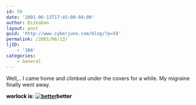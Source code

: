 ```yaml
---
id: 59
date: '2001-06-13T17:45:00-04:00'
author: DizkoDan
layout: post
guid: 'http://www.cyberjunx.com/blog/?p=59'
permalink: /2001/06/13/
ljID:
    - '308'
categories:
    - General
---
```


Well,.. I came home and climbed under the covers for a while. My migraine finally went away.

  
<font color="#000000">**worlock is: [![better](http://www.stvlive.com/thoughts/thing2/okay.gif)](http://www.stvlive.com)better**</font>